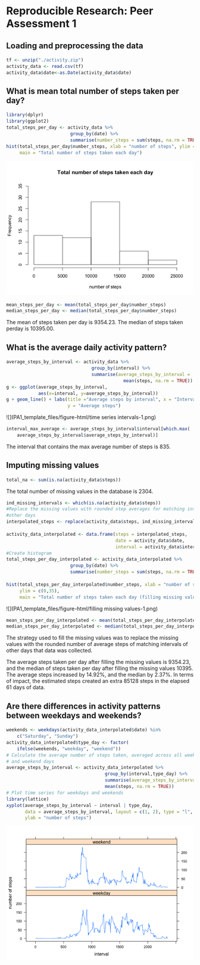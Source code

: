 # Reproducible Research: Peer Assessment 1


## Loading and preprocessing the data

```r
tf <- unzip("./activity.zip")
activity_data <- read.csv(tf)
activity_data$date<-as.Date(activity_data$date)
```


## What is mean total number of steps taken per day?

```r
library(dplyr)
library(ggplot2)
total_steps_per_day <- activity_data %>% 
                        group_by(date) %>% 
                        summarise(number_steps = sum(steps, na.rm = TRUE))
hist(total_steps_per_day$number_steps, xlab = "number of steps", ylim = c(0,35),
     main = "Total number of steps taken each day")
```

![](PA1_template_files/figure-html/histogram-1.png) 


```r
mean_steps_per_day <- mean(total_steps_per_day$number_steps)
median_steps_per_day <- median(total_steps_per_day$number_steps)
```

The mean of steps taken per day is 
9354.23. The median of 
steps taken perday is 10395.00.


## What is the average daily activity pattern?

```r
average_steps_by_interval <- activity_data %>% 
                                group_by(interval) %>%
                                summarise(average_steps_by_interval = 
                                            mean(steps, na.rm = TRUE))
g <- ggplot(average_steps_by_interval, 
            aes(x=interval, y=average_steps_by_interval))
g + geom_line() + labs(title ="Average steps by interval", x = "Interval", 
                       y = "Average steps")
```

![](PA1_template_files/figure-html/time series intervals-1.png) 

```r
interval_max_average <- average_steps_by_interval$interval[which.max(
    average_steps_by_interval$average_steps_by_interval)]
```

The interval that contains the max average number of steps is 
835.

## Imputing missing values

```r
total_na <- sum(is.na(activity_data$steps))
```

The total number of missing values in the database is 2304. 


```r
ind_missing_intervals <- which(is.na(activity_data$steps))
#Replace the missing values with rounded step averages for matching interval on 
#other days
interpolated_steps <- replace(activity_data$steps, ind_missing_intervals, floor(average_steps_by_interval$average_steps_by_interval))

activity_data_interpolated <- data.frame(steps = interpolated_steps, 
                                         date = activity_data$date, 
                                         interval = activity_data$interval)
#Create histogram
total_steps_per_day_interpolated <- activity_data_interpolated %>% 
                        group_by(date) %>% 
                        summarise(number_steps = sum(steps, na.rm = TRUE))

hist(total_steps_per_day_interpolated$number_steps, xlab = "number of steps", 
     ylim = c(0,35), 
     main = "Total number of steps taken each day (filling missing values)")
```

![](PA1_template_files/figure-html/filling missing values-1.png) 


```r
mean_steps_per_day_interpolated <- mean(total_steps_per_day_interpolated$number_steps)
median_steps_per_day_interpolated <- median(total_steps_per_day_interpolated$number_steps)
```
The strategy used to fill the missing values was to replace the missing values 
with the rounded number of average steps of matching intervals of other days 
that data was collected.

The average steps taken per day after filling the missing values is 
9354.23, and the median of steps taken per day after filling the 
missing values 10395. The average steps increased by 
14.92%, and 
the median by 
2.37%. 
In terms of impact, the estimated steps created an extra 
85128
steps in the elapsed 61 days of data.

## Are there differences in activity patterns between weekdays and weekends?

```r
weekends <- weekdays(activity_data_interpolated$date) %in% 
    c("Saturday", "Sunday")
activity_data_interpolated$type_day <- factor(
    ifelse(weekends, "weekday", "weekend"))
# Calculate the average number of steps taken, averaged across all weekday days
# and weekend days
average_steps_by_interval <- activity_data_interpolated %>% 
                                     group_by(interval,type_day) %>%
                                     summarise(average_steps_by_interval = 
                                     mean(steps, na.rm = TRUE))
# Plot time series for weekdays and weekends
library(lattice)
xyplot(average_steps_by_interval ~ interval | type_day, 
       data = average_steps_by_interval, layout = c(1, 2), type = "l", 
       ylab = "number of steps")
```

![](PA1_template_files/figure-html/unnamed-chunk-2-1.png) 
